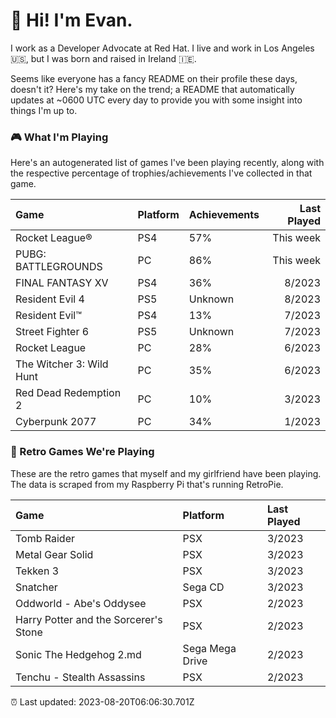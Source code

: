 
  # 🖖 Hi! I'm Evan.

  I work as a Developer Advocate at Red Hat. I live and work in Los Angeles 🇺🇸, but I was born and raised in Ireland 🇮🇪.
  
  Seems like everyone has a fancy README on their profile these days, doesn't it? Here's my take on the trend; a README that automatically updates at ~0600 UTC every day to provide you with some insight into things I'm up to.

  ### 🎮 What I'm Playing 

  Here's an autogenerated list of games I've been playing recently, along with the respective percentage of trophies/achievements I've collected in that game.

  | Game                     | Platform | Achievements | Last Played |
| :----------------------- | :------- | :----------- | ----------: |
| Rocket League®           | PS4      | 57%          |   This week |
| PUBG: BATTLEGROUNDS      | PC       | 86%          |   This week |
| FINAL FANTASY XV         | PS4      | 36%          |      8/2023 |
| Resident Evil 4          | PS5      | Unknown      |      8/2023 |
| Resident Evil™           | PS4      | 13%          |      7/2023 |
| Street Fighter 6         | PS5      | Unknown      |      7/2023 |
| Rocket League            | PC       | 28%          |      6/2023 |
| The Witcher 3: Wild Hunt | PC       | 35%          |      6/2023 |
| Red Dead Redemption 2    | PC       | 10%          |      3/2023 |
| Cyberpunk 2077           | PC       | 34%          |      1/2023 |

  
  ### 👾 Retro Games We're Playing

  These are the retro games that myself and my girlfriend have been playing. The data is scraped from my Raspberry Pi that's running RetroPie.

  | Game                                  | Platform        | Last Played |
| :------------------------------------ | :-------------- | :---------- |
| Tomb Raider                           | PSX             | 3/2023      |
| Metal Gear Solid                      | PSX             | 3/2023      |
| Tekken 3                              | PSX             | 3/2023      |
| Snatcher                              | Sega CD         | 3/2023      |
| Oddworld - Abe's Oddysee              | PSX             | 2/2023      |
| Harry Potter and the Sorcerer's Stone | PSX             | 2/2023      |
| Sonic The Hedgehog 2.md               | Sega Mega Drive | 2/2023      |
| Tenchu - Stealth Assassins            | PSX             | 2/2023      |
  

  ⏰ Last updated: 2023-08-20T06:06:30.701Z
  